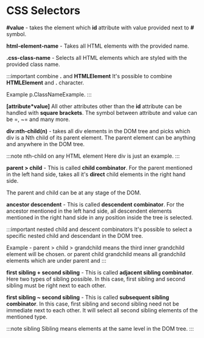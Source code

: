 # CSS Selectors

**#value** - takes the element which **id** attribute with value provided next to **#** symbol.

**html-element-name** - Takes all HTML elements with the provided name.

**.css-class-name** - Selects all HTML elements which are styled with the provided class name.

:::important combine **.** and **HTMLElement**
It's possible to combine **HTMLElement** and **.** character.

Example p\.ClassNameExample.
:::

**[attribute*value]** All other attributes other than the **id** attribute can be handled with **square brackets**.
The symbol between attribute and value can be =, ~= and many more.

**div:nth-child(n)** - takes all div elements in the DOM tree and picks which div is a Nth child
of its parent element. The parent element can be anything and anywhere in the DOM tree.

:::note nth-child on any HTML element
Here div is just an example.
:::

**parent > child** - This is called **child combinator**. For the parent mentioned in the left hand side, takes all it's **direct** child elements in the right hand side.

The parent and child can be at any stage of the DOM.

**ancestor descendent** - This is called **descendent combinator**.
For the ancestor mentioned in the left hand side,
all descendent elements mentioned in the right hand side in any position inside the tree is selected.

:::important nested child and descent combinators
It's possible to select a specific nested child and descendant in the DOM tree.

Example - parent > child > grandchild means the third inner grandchild element will be chosen.
or parent child grandchild means all grandchild elements which are under parent and
:::

**first sibling **+** second sibling** - This is called **adjacent sibling combinator**.
Here two types of sibling possible. In this case, first sibling and
second sibling must be right next to each other.

**first sibling **\~** second sibling** - This is called **subsequent sibling combinator**.
In this case, first sibling and second sibling need not be immediate next to each other.
It will select all second sibling elements of the mentioned type.

:::note sibling
Sibling means elements at the same level in the DOM tree.
:::
